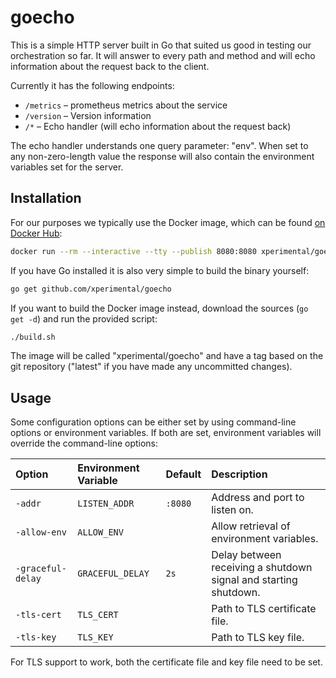 # goecho

This is a simple HTTP server built in Go that suited us good in testing our orchestration so far. It will answer to every path and method and will echo information about the request back to the client.

Currently it has the following endpoints:

- `/metrics` – prometheus metrics about the service
- `/version` – Version information
- `/*` – Echo handler (will echo information about the request back)

The echo handler understands one query parameter: "env". When set to any non-zero-length value the response will also contain the environment variables set for the server.

## Installation

For our purposes we typically use the Docker image, which can be found [on Docker Hub](https://hub.docker.com/r/xperimental/goecho/):

```bash
docker run --rm --interactive --tty --publish 8080:8080 xperimental/goecho:$TAG
```

If you have Go installed it is also very simple to build the binary yourself:

```bash
go get github.com/xperimental/goecho
```

If you want to build the Docker image instead, download the sources (`go get -d`) and run the provided script:

```bash
./build.sh
```

The image will be called "xperimental/goecho" and have a tag based on the git repository ("latest" if you have made any uncommitted changes).

## Usage

Some configuration options can be either set by using command-line options or environment variables. If both are set, environment variables will override the command-line options:

|      Option       | Environment Variable | Default |                           Description                            |
| :---------------- | :------------------- | :------ | :--------------------------------------------------------------- |
| `-addr`           | `LISTEN_ADDR`        | `:8080` | Address and port to listen on.                                   |
| `-allow-env`      | `ALLOW_ENV`          |         | Allow retrieval of environment variables.                        |
| `-graceful-delay` | `GRACEFUL_DELAY`     | `2s`    | Delay between receiving a shutdown signal and starting shutdown. |
| `-tls-cert`       | `TLS_CERT`           |         | Path to TLS certificate file.                                    |
| `-tls-key`        | `TLS_KEY`            |         | Path to TLS key file.                                            |

For TLS support to work, both the certificate file and key file need to be set.
